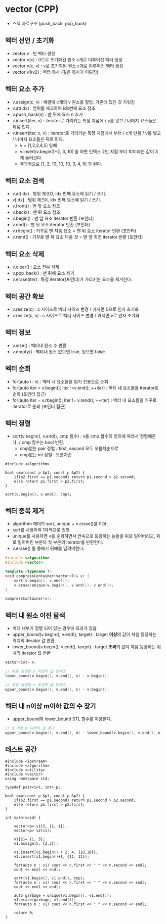 # vector (CPP)
 
- 스택 자료구조 (push_back, pop_back)
 
## 벡터 선언 / 초기화
 - vector<type> v : 빈 벡터 생성
 - vector<type> v(c) : 0으로 초기화된 원소 c개로 이루어진 벡터 생성
 - vector<type> v(c, v) : v로 초기화된 원소 c개로 이루어진 벡터 생성
 - vector<type> v1(v2) : 벡터 복사 (깊은 복사가 이뤄짐)
 
## 벡터 요소 추가
 - v.assign(c, v) : 배열에 c개의 v 원소를 할당. 기존에 있던 것 지워짐
 - v.at(idx) : 범위를 체크하여 idx번째 요소 참조
 - v.push_back(n) : 맨 뒤에 요소 n 추가
 - v.insert(iter, v) : iterator로 가리키는 특정 지점에 / v를 넣고 / 나머지 요소들은 뒤로 민다.
 - v.insert(iter, c, v) : iterator로 가리키는 특정 지점에서 부터 / c개 만큼 / v를 넣고 / 나머지 요소들은 뒤로 민다.
    - v = [1,2,3,4,5] 일때
    - v.insert(v.begin()+2, 3, 10) 을 하면 인덱스 2인 지점 부터 10이라는 값이 3개 들어간다.
    - 결과적으로 [1, 2, 10, 10, 10, 3, 4, 5] 가 된다.

## 벡터 요소 검색
 - v.at(idx) : 범위 체크O, idx 번째 요소에 읽기 / 쓰기.
 - v[idx] : 범위 체크X, idx 번째 요소에 읽기 / 쓰기.
 - v.front() : 맨 앞 요소 참조
 - v.back() : 맨 뒤 요소 참조
 - v.begin() : 맨 앞 요소 iterator 반환 (포인터)
 - v.end() : 맨 뒤 요소 iterator 반환 (포인터)
 - v.rbegin() : 거꾸로 맨 처음 요소 = 맨 뒤 요소 iterator 반환 (포인터)
 - v.rend() : 거꾸로 맨 뒤 요소 다음 것 = 맨 앞 이전 iterator 반환 (포인터)
 
## 벡터 요소 삭제
 - v.clear() : 요소 전부 삭제
 - v.pop_back() : 맨 뒤에 요소 제거
 - v.erase(iter) : 특정 iterator(포인터)가 가리키는 요소를 제거한다.
 
## 벡터 공간 확보
 - v.resize(c) : c 사이즈로 벡터 사이즈 변경 / 커지면 0으로 인자 초기화
 - v.resize(c, v) : c 사이즈로 벡터 사이즈 변경 / 커지면 v로 인자 초기화
 
## 벡터 정보
 - v.size() : 벡터내 원소 수 반환
 - v.empty() : 벡터내 원소 없으면 true, 있으면 false
 
## 벡터 순회
 - for(auto i : v) : 벡터 내 요소들을 읽기 전용으로 순회
 - for(auto iter = v.begin(); iter !=v.end(); ++iter) : 벡터 내 요소들을 iterator로 순회 (포인터 접근)
 - for(auto iter = v.rbegin(); iter != v.rend(); ++iter) : 벡터 내 요소들을 거꾸로 iterator로 순회 (포인터 접근)
 
## 벡터 정렬
 - sort(v.begin(), v.end(), cmp 함수) : v를 cmp 함수의 정의에 따라서 정렬해준다. / cmp 함수는 bool 반환.
    - cmp없는 pair 정렬 : first, second 모두 오름차순으로
    - cmp없는 int 정렬 : 오름차순

```
#include <algorithm>

bool cmp(const p &p1, const p &p2) {
    if(p2.first == p1.second) return p1.second > p2.second;
    else return p1.first > p2.first;
}
 
sort(v.begin(), v.end(), cmp);
```
 
## 벡터 중복 제거
 - algorithm 헤더의 sort, unique + v.erase()를 이용.
 - sort를 사용하여 1차적으로 정렬
 - unique를 사용하면 v를 순회하면서 연속으로 등장하는 놈들을 뒤로 밀어버리고, 뒤로 밀어버린 부분의 첫 부분의 iterator를 반환한다.
 - v.erase() 를 통해서 뒤에를 날려버린다.
 
```cpp
#include <algorithm>
#include <vector>

template <typename T>
void compressContainer(vector<T>& v) {
    sort(v.begin(), v.end());
    v.erase(unique(v.begin(), v.end()), v.end());
}

compressContainer(v);
```

## 벡터 내 원소 이진 탐색
 - 벡터 내부가 정렬 되어 있는 경우에 효과가 있음
 - upper_bound(v.begin(), v.end(), target) : target **이상**의 값이 처음 등장하는 위치의 iterator 값 반환
 - lower_bound(v.begin(), v.end(), target) : target **초과**의 값이 처음 등장하는 위치의 iterator 값 반환

```cpp
vector<int> v;

// 처음 등장한 n 이상의 값 인덱스
lower_bound(v.begin(), v.end(), n) - v.begin();

// 처음 등장한 n 초과의 값 인덱스
upper_bound(v.begin(), v.end(), n) - v.begin();  
```

## 벡터 내 n이상 m이하 값의 수 찾기
 - upper_bound와 lower_bound STL 함수를 이용한다.
 
```cpp
// n 이상 m 이하의 값 찾기
upper_bound(v.begin(), v.end(), m) - lower_bound(v.begin(), v.end(), n);
```


## 테스트 공간

```
#include <iostream>
#include <algorithm>
#include <utility>
#include <vector>
using namespace std;

typedef pair<int, int> p;

bool cmp(const p &p1, const p &p2) {
    if(p2.first == p1.second) return p1.second > p2.second;
    else return p1.first > p2.first;
}

int main(void) {
     
    vector<p> v1(5, {1, 1});
    vector<p> v2(v1);
    
    v1[2]= {1, 3};
    v1.assign(5, {2,3});
    
    v1.insert(v1.begin() + 2, 4, {10,10});
    v1.insert(v1.begin()+1, {11, 11});
    
    for(auto n : v1) cout << n.first << " " << n.second << endl;
    cout << endl << endl;
    
    sort(v1.begin(), v1.end(), cmp);
    for(auto n : v1) cout << n.first << " " << n.second << endl;
    cout << endl << endl;
    
    auto garbage = unique(v1.begin(), v1.end());
    v1.erase(garbage, v1.end());
    for(auto n : v1) cout << n.first << " " << n.second << endl;
    
    return 0;
}
```

